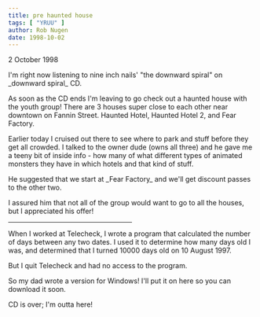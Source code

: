 ```yaml
---
title: pre haunted house
tags: [ "YRUU" ]
author: Rob Nugen
date: 1998-10-02
---
```


<title>Before Haunted House</title>

<p class=date>2 October 1998</p>

<p>I'm right now listening to nine inch nails' "the downward spiral" on _downward spiral_  CD.

<p>As soon as the CD ends I'm leaving to go check out a haunted house with the youth group!  There are 3 houses super close to each other near downtown on Fannin Street.  Haunted Hotel, Haunted Hotel 2, and Fear Factory.

<p>Earlier today I cruised out there to see where to park and stuff before they get all crowded.  I talked to the owner dude (owns all three) and he gave me a teeny bit of inside info - how many of what different types of animated monsters they have in which hotels and that kind of stuff. 

<p>He suggested that we start at _Fear Factory_ and we'll get discount passes to the other two.

<p>I assured him that not all of the group would want to go to all the houses, but I appreciated his offer!

<p><hr width="50%" align="left">

<p>When I worked at Telecheck, I wrote a program that calculated the number of days between any two dates.  I used it to determine how many days old I was, and determined that I turned 10000 days old on 10 August 1997.  

<p>But I quit Telecheck and had no access to the program.

<p>So my dad wrote a version for Windows!  I'll put it on here so you can download it soon.

<p>CD is over; I'm outta here!
</p>
